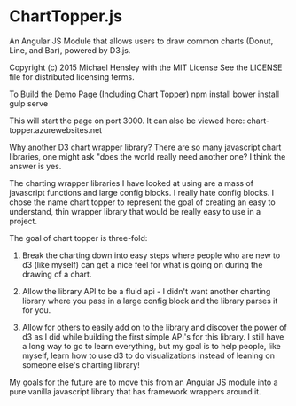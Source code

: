 # ChartTopper.js
An Angular JS Module that allows users to draw common charts (Donut, Line, and Bar), powered
by D3.js.

Copyright (c) 2015 Michael Hensley with the MIT License
See the LICENSE file for distributed licensing terms.

To Build the Demo Page (Including Chart Topper)
npm install
bower install
gulp serve

This will start the page on port 3000. It can also be viewed here:
chart-topper.azurewebsites.net

Why another D3 chart wrapper library?
There are so many javascript chart libraries, one might ask "does the world really need another
one? I think the answer is yes.

The charting wrapper libraries I have looked at using are a mass of javascript functions and large
config blocks. I really hate config blocks. I chose the name chart topper to represent the goal
of creating an easy to understand, thin wrapper library that would be really easy to use in a
project.

The goal of chart topper is three-fold:
1. Break the charting down into easy steps where people who are new to d3 (like myself) can get
a nice feel for what is going on during the drawing of a chart.

2. Allow the library API to be a fluid api - I didn't want another charting library where you
pass in a large config block and the library parses it for you.

3. Allow for others to easily add on to the library and discover the power of d3 as I did while
building the first simple API's for this library. I still have a long way to go to learn everything,
but my goal is to help people, like myself, learn how to use d3 to do visualizations instead of
leaning on someone else's charting library!

My goals for the future are to move this from an Angular JS module into a pure vanilla javascript library
that has framework wrappers around it.

